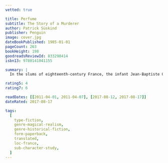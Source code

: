 ```yaml
---
vetted: true

title: Perfume
subtitle: The Story of a Murderer
author: Patrick Süskind
publisher: Penguin
image: cover.jpg
dateBookPublished: 1985-01-01
pageCount: 263
bookHeight: 198
goodreadsReviewId: 833298414
isbn13: 9780141041155

summary: |
  In the slums of eighteenth-century France, the infant Jean-Baptiste Grenouille is born with one sublime gift: an absolute sense of smell. As a boy, he lives to decipher the odors of Paris, and apprentices himself to a prominent perfumer who teaches him the ancient art of mixing precious oils and herbs.

rating5: 4
rating7: 6

readDates: [[2011-04-01, 2011-04-07], [2017-08-12, 2017-08-17]]
dateRated: 2017-08-17

tags:
  [
    type-fiction,
    genre-magical-realism,
    genre-historical-fiction,
    form-paperback,
    translated,
    loc-france,
    sub-character-study,
  ]
---
```

